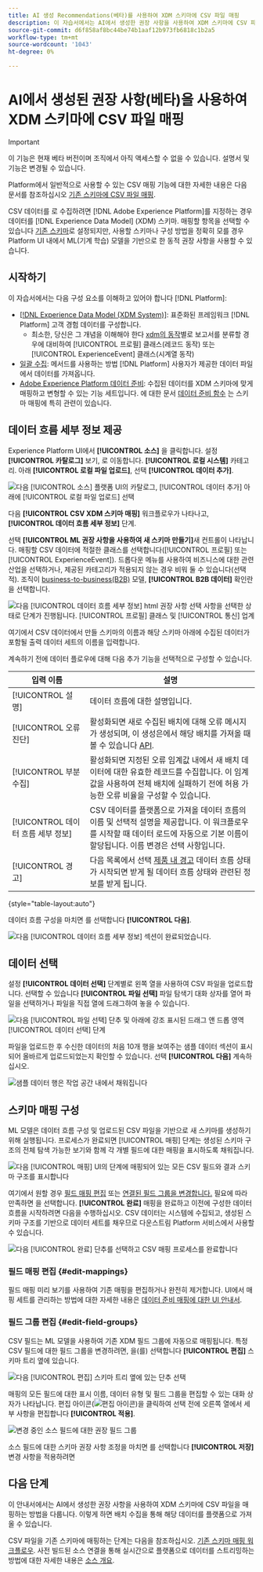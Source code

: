 ```yaml
---
title: AI 생성 Recommendations(베타)를 사용하여 XDM 스키마에 CSV 파일 매핑
description: 이 자습서에서는 AI에서 생성한 권장 사항을 사용하여 XDM 스키마에 CSV 파일을 매핑하는 방법을 설명합니다.
source-git-commit: d6f858af8bc44be74b1aaf12b973fb6818c1b2a5
workflow-type: tm+mt
source-wordcount: '1043'
ht-degree: 0%

---
```


# AI에서 생성된 권장 사항(베타)을 사용하여 XDM 스키마에 CSV 파일 매핑

>[!IMPORTANT]
>
>이 기능은 현재 베타 버전이며 조직에서 아직 액세스할 수 없을 수 있습니다. 설명서 및 기능은 변경될 수 있습니다.
>
>Platform에서 일반적으로 사용할 수 있는 CSV 매핑 기능에 대한 자세한 내용은 다음 문서를 참조하십시오 [기존 스키마에 CSV 파일 매핑](./existing-schema.md).

CSV 데이터를 로 수집하려면 [!DNL Adobe Experience Platform]를 지정하는 경우 데이터를 [!DNL Experience Data Model] (XDM) 스키마. 매핑할 항목을 선택할 수 있습니다 [기존 스키마](./existing-schema.md)로 설정되지만, 사용할 스키마나 구성 방법을 정확히 모를 경우 Platform UI 내에서 ML(기계 학습) 모델을 기반으로 한 동적 권장 사항을 사용할 수 있습니다.

## 시작하기

이 자습서에서는 다음 구성 요소를 이해하고 있어야 합니다 [!DNL Platform]:

* [[!DNL Experience Data Model (XDM System)]](../../../xdm/home.md): 표준화된 프레임워크 [!DNL Platform] 고객 경험 데이터를 구성합니다.
   * 최소한, 당신은 그 개념을 이해해야 한다 [xdm의 동작](../../../xdm/home.md#data-behaviors)별로 보고서를 분류할 경우에 대비하여 [!UICONTROL 프로필] 클래스(레코드 동작) 또는 [!UICONTROL ExperienceEvent] 클래스(시계열 동작)
* [일괄 수집](../../batch-ingestion/overview.md): 메서드를 사용하는 방법 [!DNL Platform] 사용자가 제공한 데이터 파일에서 데이터를 가져옵니다.
* [Adobe Experience Platform 데이터 준비](../../batch-ingestion/overview.md): 수집된 데이터를 XDM 스키마에 맞게 매핑하고 변형할 수 있는 기능 세트입니다. 에 대한 문서 [데이터 준비 함수](../../../data-prep/functions.md) 는 스키마 매핑에 특히 관련이 있습니다.

## 데이터 흐름 세부 정보 제공

Experience Platform UI에서 **[!UICONTROL 소스]** 을 클릭합니다. 설정 **[!UICONTROL 카탈로그]** 보기, 로 이동합니다. **[!UICONTROL 로컬 시스템]** 카테고리. 아래 **[!UICONTROL 로컬 파일 업로드]**, 선택 **[!UICONTROL 데이터 추가]**.

![다음 [!UICONTROL 소스] 플랫폼 UI의 카탈로그, [!UICONTROL 데이터 추가] 아래에 [!UICONTROL 로컬 파일 업로드] 선택](../../images/tutorials/map-csv-recommendations/local-file-upload.png)

다음 **[!UICONTROL CSV XDM 스키마 매핑]** 워크플로우가 나타나고, **[!UICONTROL 데이터 흐름 세부 정보]** 단계.

선택 **[!UICONTROL ML 권장 사항을 사용하여 새 스키마 만들기]**&#x200B;새 컨트롤이 나타납니다. 매핑할 CSV 데이터에 적절한 클래스를 선택합니다([!UICONTROL 프로필] 또는 [!UICONTROL ExperienceEvent]). 드롭다운 메뉴를 사용하여 비즈니스에 대한 관련 산업을 선택하거나, 제공된 카테고리가 적용되지 않는 경우 비워 둘 수 있습니다(선택적). 조직이 [business-to-business(B2B)](../../../xdm/tutorials/relationship-b2b.md) 모델, **[!UICONTROL B2B 데이터]** 확인란을 선택합니다.

![다음 [!UICONTROL 데이터 흐름 세부 정보] html 권장 사항 선택 사항을 선택한 상태로 단계가 진행됩니다. [!UICONTROL 프로필] 클래스 및 [!UICONTROL 통신] 업계](../../images/tutorials/map-csv-recommendations/select-class-and-industry.png)

여기에서 CSV 데이터에서 만들 스키마의 이름과 해당 스키마 아래에 수집된 데이터가 포함될 출력 데이터 세트의 이름을 입력합니다.

계속하기 전에 데이터 플로우에 대해 다음 추가 기능을 선택적으로 구성할 수 있습니다.

| 입력 이름 | 설명 |
| --- | --- |
| [!UICONTROL 설명] | 데이터 흐름에 대한 설명입니다. |
| [!UICONTROL 오류 진단] | 활성화되면 새로 수집된 배치에 대해 오류 메시지가 생성되며, 이 생성은에서 해당 배치를 가져올 때 볼 수 있습니다 [API](../../batch-ingestion/api-overview.md). |
| [!UICONTROL 부분 수집] | 활성화되면 지정된 오류 임계값 내에서 새 배치 데이터에 대한 유효한 레코드를 수집합니다. 이 임계값을 사용하여 전체 배치에 실패하기 전에 허용 가능한 오류 비율을 구성할 수 있습니다. |
| [!UICONTROL 데이터 흐름 세부 정보] | CSV 데이터를 플랫폼으로 가져올 데이터 흐름의 이름 및 선택적 설명을 제공합니다. 이 워크플로우를 시작할 때 데이터 로드에 자동으로 기본 이름이 할당됩니다. 이름 변경은 선택 사항입니다. |
| [!UICONTROL 경고] | 다음 목록에서 선택 [제품 내 경고](../../../observability/alerts/overview.md) 데이터 흐름 상태가 시작되면 받게 될 데이터 흐름 상태와 관련된 정보를 받게 됩니다. |

{style=&quot;table-layout:auto&quot;}

데이터 흐름 구성을 마치면 를 선택합니다 **[!UICONTROL 다음]**.

![다음 [!UICONTROL 데이터 흐름 세부 정보] 섹션이 완료되었습니다.](../../images/tutorials/map-csv-recommendations/dataflow-detail-complete.png)

## 데이터 선택

설정 **[!UICONTROL 데이터 선택]** 단계별로 왼쪽 열을 사용하여 CSV 파일을 업로드합니다. 선택할 수 있습니다 **[!UICONTROL 파일 선택]** 파일 탐색기 대화 상자를 열어 파일을 선택하거나 파일을 직접 열에 드래그하여 놓을 수 있습니다.

![다음 [!UICONTROL 파일 선택] 단추 및 아래에 강조 표시된 드래그 앤 드롭 영역 [!UICONTROL 데이터 선택] 단계](../../images/tutorials/map-csv-recommendations/upload-files.png)

파일을 업로드한 후 수신한 데이터의 처음 10개 행을 보여주는 샘플 데이터 섹션이 표시되어 올바르게 업로드되었는지 확인할 수 있습니다. 선택 **[!UICONTROL 다음]** 계속하십시오.

![샘플 데이터 행은 작업 공간 내에서 채워집니다](../../images/tutorials/map-csv-recommendations/data-uploaded.png)

## 스키마 매핑 구성

ML 모델은 데이터 흐름 구성 및 업로드된 CSV 파일을 기반으로 새 스키마를 생성하기 위해 실행됩니다. 프로세스가 완료되면 [!UICONTROL 매핑] 단계는 생성된 스키마 구조의 전체 탐색 가능한 보기와 함께 각 개별 필드에 대한 매핑을 표시하도록 채워집니다.

![다음 [!UICONTROL 매핑] UI의 단계에 매핑되어 있는 모든 CSV 필드와 결과 스키마 구조를 표시합니다](../../images/tutorials/map-csv-recommendations/schema-generated.png)

여기에서 원할 경우 [필드 매핑 편집](#edit-mappings) 또는 [연결된 필드 그룹을 변경합니다.](#edit-schema) 필요에 따라 만족하면 을 선택합니다. **[!UICONTROL 완료]** 매핑을 완료하고 이전에 구성한 데이터 흐름을 시작하려면 다음을 수행하십시오. CSV 데이터는 시스템에 수집되고, 생성된 스키마 구조를 기반으로 데이터 세트를 채우므로 다운스트림 Platform 서비스에서 사용할 수 있습니다.

![다음 [!UICONTROL 완료] 단추를 선택하고 CSV 매핑 프로세스를 완료합니다](../../images/tutorials/map-csv-recommendations/finish-mapping.png)

### 필드 매핑 편집 {#edit-mappings}

필드 매핑 미리 보기를 사용하여 기존 매핑을 편집하거나 완전히 제거합니다. UI에서 매핑 세트를 관리하는 방법에 대한 자세한 내용은 [데이터 준비 매핑에 대한 UI 안내서](../../../data-prep/ui/mapping.md#mapping-interface).

### 필드 그룹 편집 {#edit-field-groups}

CSV 필드는 ML 모델을 사용하여 기존 XDM 필드 그룹에 자동으로 매핑됩니다. 특정 CSV 필드에 대한 필드 그룹을 변경하려면, 을(를) 선택합니다 **[!UICONTROL 편집]** 스키마 트리 옆에 있습니다.

![다음 [!UICONTROL 편집] 스키마 트리 옆에 있는 단추 선택](../../images/tutorials/map-csv-recommendations/edit-schema-structure.png)

매핑의 모든 필드에 대한 표시 이름, 데이터 유형 및 필드 그룹을 편집할 수 있는 대화 상자가 나타납니다. 편집 아이콘(![편집 아이콘](../../images/tutorials/map-csv-recommendations/edit-icon.png))을 클릭하여 선택 전에 오른쪽 열에서 세부 사항을 편집합니다 **[!UICONTROL 적용]**.

![변경 중인 소스 필드에 대한 권장 필드 그룹](../../images/tutorials/map-csv-recommendations/select-schema-field.png)

소스 필드에 대한 스키마 권장 사항 조정을 마치면 를 선택합니다 **[!UICONTROL 저장]** 변경 사항을 적용하려면

## 다음 단계

이 안내서에서는 AI에서 생성한 권장 사항을 사용하여 XDM 스키마에 CSV 파일을 매핑하는 방법을 다룹니다. 이렇게 하면 배치 수집을 통해 해당 데이터를 플랫폼으로 가져올 수 있습니다.

CSV 파일을 기존 스키마에 매핑하는 단계는 다음을 참조하십시오. [기존 스키마 매핑 워크플로우](./existing-schema.md). 사전 빌드된 소스 연결을 통해 실시간으로 플랫폼으로 데이터를 스트리밍하는 방법에 대한 자세한 내용은 [소스 개요](../../../sources/home.md).
